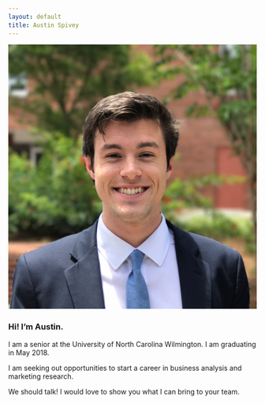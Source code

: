 ```yaml
---
layout: default
title: Austin Spivey
---
```


![Spivey Headshot](https://github.com/hurrifan1/Austin-Spivey/blob/master/docs/assets/IMG_1278.JPG)

### Hi! I’m Austin.

I am a senior at the University of North Carolina Wilmington. I am graduating in May 2018.

I am seeking out opportunities to start a career in business analysis and marketing research.

We should talk! I would love to show you what I can bring to your team.
